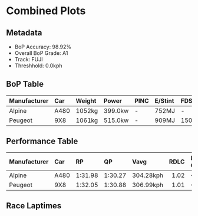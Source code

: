 # Combined Plots

## Metadata

- BoP Accuracy: 98.92%
- Overall BoP Grade: A1
- Track: FUJI
- Threshhold: 0.0kph

## BoP Table
| Manufacturer   | Car   | Weight   | Power   | PINC   | E/Stint   | FDS    |
|:---------------|:------|:---------|:--------|:-------|:----------|:-------|
| Alpine         | A480  | 1052kg   | 399.0kw | -      | 752MJ     | -      |
| Peugeot        | 9X8   | 1061kg   | 515.0kw | -      | 909MJ     | 150kph |

## Performance Table
| Manufacturer   | Car   | RP      | QP      | Vavg      |   RDLC | BOP-Grade   | Match   |
|:---------------|:------|:--------|:--------|:----------|-------:|:------------|:--------|
| Alpine         | A480  | 1:31.98 | 1:30.27 | 304.28kph |   1.02 | ~A1         | 97.84%  |
| Peugeot        | 9X8   | 1:32.05 | 1:30.88 | 306.99kph |   1.01 | ~A1         | 100.00% |

## Race Laptimes
<div>                        <script type="text/javascript">window.PlotlyConfig = {MathJaxConfig: 'local'};</script>
        <script charset="utf-8" src="https://cdn.plot.ly/plotly-3.0.1.min.js"></script>                <div id="950967f3-d2c2-496c-b92d-ffedb09c2904" class="plotly-graph-div" style="height:100%; width:100%;"></div>            <script type="text/javascript">                window.PLOTLYENV=window.PLOTLYENV || {};                                if (document.getElementById("950967f3-d2c2-496c-b92d-ffedb09c2904")) {                    Plotly.newPlot(                        "950967f3-d2c2-496c-b92d-ffedb09c2904",                        [{"box":{"visible":true},"line":{"color":"rgb(128,181,255)"},"name":"A480","points":false,"y":[91.19634596750733,91.07728937946159,91.03526940721017,91.76061416631235,91.48548339561843,91.71859419406091,91.91468739790095,91.47047626267147,92.40892230962027,92.56999886991744,91.89567836283484,91.79563080985521,92.06776015395977,92.20582577707164,92.66004166759909,92.48996082753374,92.26485383332961,92.18381531541613,91.78762700561686,91.98872258710587,92.65303833889052,92.11378202833039,91.57252476671067,91.83464935551727,91.74660750889521,91.60053808154497,91.89667883836464,92.35489663101127,92.02874160829772,92.36690233736883,92.13979439210509,92.37890804372637,92.55699268803009,92.36290043524963,92.68105165372481,92.57400077203661,92.30687380558105,91.63055234743887,91.89367741177523,92.55799316355989,92.45894608611005,91.62855139637928,92.24784574932308,92.56399601673867,91.75661226419317,91.4894852977376,92.29686905028308,91.50349195515476,91.34341587038736,91.25637449929509,91.53050479445923,91.74360608230582,92.10577822409202,91.95970879674178,91.56452096247232,91.29139114283797,91.78762700561686,92.37590661713698,92.67604927607583,91.44046199677759,92.00473019558261,91.84065220869604,91.65256280909438,91.85766029270258,91.91868930002015,91.51649813704209,92.53298127531498,91.76261511737194,92.40692135856067,91.52450194128046,91.89167646071564,92.3679028128986,92.12678821021774,92.6590411920693,92.64703548571174,91.85665981717278,92.50096605836148,92.13379153892632,92.14579724528387,92.03774588806588,92.14579724528387,91.92369167766913,92.33888902253453,91.67957564839887,92.18281483988633,91.88567360753687,91.99672639134424,91.78562605455727,92.24384384720389,92.4999655828317,91.65656471121356,91.62554996978987,92.35889853313044,91.93769833508628,91.66456851545192,92.25084717591245,91.78662653008705,91.55751763376374,92.05775539866181,92.3679028128986,91.63155282296864,91.6465599559156,91.87867027882831,92.05775539866181,91.16933312820284,91.29639352048694,91.24536926846734,92.36490138630921,91.5695233401213,91.75361083760379,92.03174303488711,91.95570689462261,92.04875111889363,92.33888902253453,91.85766029270258,92.43993705104393,91.65056185803478,91.96271022333117,92.09877489538346,92.56599696779824,91.56151953588292,91.4624724584331,91.86866552353034,91.71759371853113,91.49448767538658,92.28286239286594,92.10377727303243,92.11878440597937,92.23383909190592,92.19582102177368,91.84665506187483,91.96271022333117,92.25084717591245,92.51797414236802,91.76061416631235,92.10077584644304,92.06075682525119,92.44393895316313,92.26985621097859],"type":"violin"},{"box":{"visible":true},"line":{"color":"rgb(171,214,0)"},"name":"9X8","points":false,"y":[92.02473970617854,92.24884622485287,91.74160513124623,92.07976586031732,91.89167646071564,91.83965173316624,92.0067311466422,92.12178583256876,92.0847682379663,92.24784574932308,92.43693562445455,92.45194275740148,92.37490614160718,92.61001789110928,92.41992754044801,91.93869881061606,92.58500600286438,92.43993705104393,92.67604927607583,92.35289567995167,91.84865601293443,91.58252952200864,91.15832789737507,91.50649338174414,91.79362985879563,92.16880818246918,91.7205951451205,92.55899363908968,91.94670261485443,91.92869405531812,92.40692135856067,91.89267693624545,91.95170499250342,91.35342062568533,91.31740350661266,91.45146722760535,91.48248196902902,91.99572591581445,92.12778868574755,91.24136736634817,91.56252001141273,92.31387713428963,91.5655214380021,91.4394615212478,91.31740350661266,91.4084467798241,91.79062843220623,91.65956613780294,91.22235833128204,91.81363936939155,91.5144971859825,92.48295749882516,91.44846580101596,92.59501075816233,92.1097801262112,91.96571164992056,91.71759371853113,91.93669785955647,92.3458923512431,91.81864174704053,91.4894852977376,92.0597563497214,91.79563080985521,92.25184765144226,92.08877014008549,92.51597319130845,91.88267218094748,92.27185716203819,92.19081864412469,92.43193324680557,92.54098507955334,91.83965173316624,92.07276253160875,92.0067311466422,92.14479676975407,92.17881293776713,92.5800036252154,92.39791707879249,91.8276460268087,92.26885573544878,91.73460180253765,92.10077584644304,91.95070451697362,91.52450194128046,91.62554996978987,92.35389615548146,92.22983718978675,91.70958991429275,91.7235965717099,92.53398175084477,92.05575444760221,91.71959466959072,91.40244392664535,91.71459229194173,91.54151002528701,91.39744154899635,91.68757945263724,92.06976110501937,91.45146722760535,91.65756518674335,91.88367265647729,92.24984670038268,92.03774588806588,91.87867027882831,91.17333503032202,91.24436879293754,91.28138638754001,91.92769357978831,91.57852761988946,91.71659324300133,92.04374874124466,92.50096605836148,92.39891755432228,92.22483481213776,91.65856566227315,92.12678821021774,92.51897461789783,92.01473495088058,91.85966124376218,92.51897461789783,92.33188569382595,92.38891279902433,92.4489413308121,92.46694989034843,92.18081388882673,91.79362985879563,92.5760017230962,91.96271022333117,91.83965173316624,91.92269120213933,92.5249774710766,91.99672639134424,92.09877489538346,91.90568311813279,91.77962320137848,92.48896035200394,92.39691660326271,91.94270071273526,92.38290994584555,92.61401979322845,92.09977537091325,91.98772211157608,91.78162415243807,91.88767455859646,91.77962320137848,92.09377251773446,92.11678345491978,92.10277679750263,91.6685704175711,91.97871783180791,91.68557850157764,92.65603976547989,91.97071402756954,92.18281483988633,92.39791707879249,91.91268644684136,91.98572116051649,91.96671212545036,91.88567360753687,92.63803120594356,91.91468739790095,92.12678821021774,92.18881769306512,92.44694037975249,92.11478250386018,92.00272924452302,92.61702121981786,92.60801694004968,92.67404832501623,92.3939151766733,92.51697366683824,92.45094228187169,92.64703548571174,92.32588284064717,92.12678821021774,92.13779344104549,92.10177632197284,92.61301931769867,92.56799791885784,92.6040150379305,92.48495844988476,92.04174779018507,92.19081864412469,92.35489663101127,92.3729051905476,92.54398650614273,92.36390091077942,92.29987047687247,91.76661701949114,92.10477774856223,92.6280264506456,92.65804071653949,92.54198555508313,92.37790756819658,92.3188795119386,91.97471592968873,92.33788854700472,92.19682149730346,92.18281483988633,92.14279581869447,91.73360132700786,92.09377251773446,91.67757469733928,91.80663604068299,92.27986096627654,91.79963271197441,91.94570213932464,91.73360132700786,91.55051430505517,92.34989425336228,92.45794561058027,92.37990851925616,91.77662177478909,92.25284812697205,91.80963746727235,91.63655520061764,91.66456851545192,91.99372496475486,91.3314101640298,91.93769833508628,91.78862748114665,91.7756212992593,91.86866552353034,91.71959466959072,92.45194275740148,92.17581151117776,92.61902217087744,92.36189995971984,92.09777441985365,91.47247721373107,92.0087320977018,91.95370594356301,92.02674065723814,91.93769833508628,92.15280057399245,92.39191422561372,91.96771260098016,91.54551192740618,91.72959942488868,92.01773637746997,92.55599221250029,91.91968977554994,92.061757300781,92.48495844988476,92.04875111889363,92.59300980710275,91.34941872356615,91.54751287846578,91.22535975787143,91.85565934164299,92.40391993197127,91.83665030657687,91.67657422180947,91.74060465571644,91.52950431892945,91.91068549578178,92.01373447535077,91.72659799829928,92.40391993197127,92.42392944256719,92.67304784948642,92.21483005683979,91.99872734240384,92.58300505180478,92.55399126144069,92.18381531541613,92.42693086915659,91.78562605455727,92.64403405912233,92.46895084140802,92.16080437823081,91.6995851589948,92.25184765144226,91.71059038982256,92.29486809922349,92.01373447535077,92.22683576319734],"type":"violin"}],                        {"template":{"data":{"histogram2dcontour":[{"type":"histogram2dcontour","colorbar":{"outlinewidth":0,"ticks":""},"colorscale":[[0.0,"#0d0887"],[0.1111111111111111,"#46039f"],[0.2222222222222222,"#7201a8"],[0.3333333333333333,"#9c179e"],[0.4444444444444444,"#bd3786"],[0.5555555555555556,"#d8576b"],[0.6666666666666666,"#ed7953"],[0.7777777777777778,"#fb9f3a"],[0.8888888888888888,"#fdca26"],[1.0,"#f0f921"]]}],"choropleth":[{"type":"choropleth","colorbar":{"outlinewidth":0,"ticks":""}}],"histogram2d":[{"type":"histogram2d","colorbar":{"outlinewidth":0,"ticks":""},"colorscale":[[0.0,"#0d0887"],[0.1111111111111111,"#46039f"],[0.2222222222222222,"#7201a8"],[0.3333333333333333,"#9c179e"],[0.4444444444444444,"#bd3786"],[0.5555555555555556,"#d8576b"],[0.6666666666666666,"#ed7953"],[0.7777777777777778,"#fb9f3a"],[0.8888888888888888,"#fdca26"],[1.0,"#f0f921"]]}],"heatmap":[{"type":"heatmap","colorbar":{"outlinewidth":0,"ticks":""},"colorscale":[[0.0,"#0d0887"],[0.1111111111111111,"#46039f"],[0.2222222222222222,"#7201a8"],[0.3333333333333333,"#9c179e"],[0.4444444444444444,"#bd3786"],[0.5555555555555556,"#d8576b"],[0.6666666666666666,"#ed7953"],[0.7777777777777778,"#fb9f3a"],[0.8888888888888888,"#fdca26"],[1.0,"#f0f921"]]}],"contourcarpet":[{"type":"contourcarpet","colorbar":{"outlinewidth":0,"ticks":""}}],"contour":[{"type":"contour","colorbar":{"outlinewidth":0,"ticks":""},"colorscale":[[0.0,"#0d0887"],[0.1111111111111111,"#46039f"],[0.2222222222222222,"#7201a8"],[0.3333333333333333,"#9c179e"],[0.4444444444444444,"#bd3786"],[0.5555555555555556,"#d8576b"],[0.6666666666666666,"#ed7953"],[0.7777777777777778,"#fb9f3a"],[0.8888888888888888,"#fdca26"],[1.0,"#f0f921"]]}],"surface":[{"type":"surface","colorbar":{"outlinewidth":0,"ticks":""},"colorscale":[[0.0,"#0d0887"],[0.1111111111111111,"#46039f"],[0.2222222222222222,"#7201a8"],[0.3333333333333333,"#9c179e"],[0.4444444444444444,"#bd3786"],[0.5555555555555556,"#d8576b"],[0.6666666666666666,"#ed7953"],[0.7777777777777778,"#fb9f3a"],[0.8888888888888888,"#fdca26"],[1.0,"#f0f921"]]}],"mesh3d":[{"type":"mesh3d","colorbar":{"outlinewidth":0,"ticks":""}}],"scatter":[{"fillpattern":{"fillmode":"overlay","size":10,"solidity":0.2},"type":"scatter"}],"parcoords":[{"type":"parcoords","line":{"colorbar":{"outlinewidth":0,"ticks":""}}}],"scatterpolargl":[{"type":"scatterpolargl","marker":{"colorbar":{"outlinewidth":0,"ticks":""}}}],"bar":[{"error_x":{"color":"#2a3f5f"},"error_y":{"color":"#2a3f5f"},"marker":{"line":{"color":"#E5ECF6","width":0.5},"pattern":{"fillmode":"overlay","size":10,"solidity":0.2}},"type":"bar"}],"scattergeo":[{"type":"scattergeo","marker":{"colorbar":{"outlinewidth":0,"ticks":""}}}],"scatterpolar":[{"type":"scatterpolar","marker":{"colorbar":{"outlinewidth":0,"ticks":""}}}],"histogram":[{"marker":{"pattern":{"fillmode":"overlay","size":10,"solidity":0.2}},"type":"histogram"}],"scattergl":[{"type":"scattergl","marker":{"colorbar":{"outlinewidth":0,"ticks":""}}}],"scatter3d":[{"type":"scatter3d","line":{"colorbar":{"outlinewidth":0,"ticks":""}},"marker":{"colorbar":{"outlinewidth":0,"ticks":""}}}],"scattermap":[{"type":"scattermap","marker":{"colorbar":{"outlinewidth":0,"ticks":""}}}],"scattermapbox":[{"type":"scattermapbox","marker":{"colorbar":{"outlinewidth":0,"ticks":""}}}],"scatterternary":[{"type":"scatterternary","marker":{"colorbar":{"outlinewidth":0,"ticks":""}}}],"scattercarpet":[{"type":"scattercarpet","marker":{"colorbar":{"outlinewidth":0,"ticks":""}}}],"carpet":[{"aaxis":{"endlinecolor":"#2a3f5f","gridcolor":"white","linecolor":"white","minorgridcolor":"white","startlinecolor":"#2a3f5f"},"baxis":{"endlinecolor":"#2a3f5f","gridcolor":"white","linecolor":"white","minorgridcolor":"white","startlinecolor":"#2a3f5f"},"type":"carpet"}],"table":[{"cells":{"fill":{"color":"#EBF0F8"},"line":{"color":"white"}},"header":{"fill":{"color":"#C8D4E3"},"line":{"color":"white"}},"type":"table"}],"barpolar":[{"marker":{"line":{"color":"#E5ECF6","width":0.5},"pattern":{"fillmode":"overlay","size":10,"solidity":0.2}},"type":"barpolar"}],"pie":[{"automargin":true,"type":"pie"}]},"layout":{"autotypenumbers":"strict","colorway":["#636efa","#EF553B","#00cc96","#ab63fa","#FFA15A","#19d3f3","#FF6692","#B6E880","#FF97FF","#FECB52"],"font":{"color":"#2a3f5f"},"hovermode":"closest","hoverlabel":{"align":"left"},"paper_bgcolor":"white","plot_bgcolor":"#E5ECF6","polar":{"bgcolor":"#E5ECF6","angularaxis":{"gridcolor":"white","linecolor":"white","ticks":""},"radialaxis":{"gridcolor":"white","linecolor":"white","ticks":""}},"ternary":{"bgcolor":"#E5ECF6","aaxis":{"gridcolor":"white","linecolor":"white","ticks":""},"baxis":{"gridcolor":"white","linecolor":"white","ticks":""},"caxis":{"gridcolor":"white","linecolor":"white","ticks":""}},"coloraxis":{"colorbar":{"outlinewidth":0,"ticks":""}},"colorscale":{"sequential":[[0.0,"#0d0887"],[0.1111111111111111,"#46039f"],[0.2222222222222222,"#7201a8"],[0.3333333333333333,"#9c179e"],[0.4444444444444444,"#bd3786"],[0.5555555555555556,"#d8576b"],[0.6666666666666666,"#ed7953"],[0.7777777777777778,"#fb9f3a"],[0.8888888888888888,"#fdca26"],[1.0,"#f0f921"]],"sequentialminus":[[0.0,"#0d0887"],[0.1111111111111111,"#46039f"],[0.2222222222222222,"#7201a8"],[0.3333333333333333,"#9c179e"],[0.4444444444444444,"#bd3786"],[0.5555555555555556,"#d8576b"],[0.6666666666666666,"#ed7953"],[0.7777777777777778,"#fb9f3a"],[0.8888888888888888,"#fdca26"],[1.0,"#f0f921"]],"diverging":[[0,"#8e0152"],[0.1,"#c51b7d"],[0.2,"#de77ae"],[0.3,"#f1b6da"],[0.4,"#fde0ef"],[0.5,"#f7f7f7"],[0.6,"#e6f5d0"],[0.7,"#b8e186"],[0.8,"#7fbc41"],[0.9,"#4d9221"],[1,"#276419"]]},"xaxis":{"gridcolor":"white","linecolor":"white","ticks":"","title":{"standoff":15},"zerolinecolor":"white","automargin":true,"zerolinewidth":2},"yaxis":{"gridcolor":"white","linecolor":"white","ticks":"","title":{"standoff":15},"zerolinecolor":"white","automargin":true,"zerolinewidth":2},"scene":{"xaxis":{"backgroundcolor":"#E5ECF6","gridcolor":"white","linecolor":"white","showbackground":true,"ticks":"","zerolinecolor":"white","gridwidth":2},"yaxis":{"backgroundcolor":"#E5ECF6","gridcolor":"white","linecolor":"white","showbackground":true,"ticks":"","zerolinecolor":"white","gridwidth":2},"zaxis":{"backgroundcolor":"#E5ECF6","gridcolor":"white","linecolor":"white","showbackground":true,"ticks":"","zerolinecolor":"white","gridwidth":2}},"shapedefaults":{"line":{"color":"#2a3f5f"}},"annotationdefaults":{"arrowcolor":"#2a3f5f","arrowhead":0,"arrowwidth":1},"geo":{"bgcolor":"white","landcolor":"#E5ECF6","subunitcolor":"white","showland":true,"showlakes":true,"lakecolor":"white"},"title":{"x":0.05},"mapbox":{"style":"light"}}}},                        {"responsive": true}                    )                };            </script>        </div>

## Quali Laptimes
<div>                        <script type="text/javascript">window.PlotlyConfig = {MathJaxConfig: 'local'};</script>
        <script charset="utf-8" src="https://cdn.plot.ly/plotly-3.0.1.min.js"></script>                <div id="2cbf9455-b538-41a0-b35f-b4cc523506cd" class="plotly-graph-div" style="height:100%; width:100%;"></div>            <script type="text/javascript">                window.PLOTLYENV=window.PLOTLYENV || {};                                if (document.getElementById("2cbf9455-b538-41a0-b35f-b4cc523506cd")) {                    Plotly.newPlot(                        "2cbf9455-b538-41a0-b35f-b4cc523506cd",                        [{"box":{"visible":true},"line":{"color":"rgb(128,181,255)"},"name":"A480","points":false,"y":[89.446],"type":"violin"},{"box":{"visible":true},"line":{"color":"rgb(171,214,0)"},"name":"9X8","points":false,"y":[90.0,90.106,90.12200000000001,90.043],"type":"violin"}],                        {"template":{"data":{"histogram2dcontour":[{"type":"histogram2dcontour","colorbar":{"outlinewidth":0,"ticks":""},"colorscale":[[0.0,"#0d0887"],[0.1111111111111111,"#46039f"],[0.2222222222222222,"#7201a8"],[0.3333333333333333,"#9c179e"],[0.4444444444444444,"#bd3786"],[0.5555555555555556,"#d8576b"],[0.6666666666666666,"#ed7953"],[0.7777777777777778,"#fb9f3a"],[0.8888888888888888,"#fdca26"],[1.0,"#f0f921"]]}],"choropleth":[{"type":"choropleth","colorbar":{"outlinewidth":0,"ticks":""}}],"histogram2d":[{"type":"histogram2d","colorbar":{"outlinewidth":0,"ticks":""},"colorscale":[[0.0,"#0d0887"],[0.1111111111111111,"#46039f"],[0.2222222222222222,"#7201a8"],[0.3333333333333333,"#9c179e"],[0.4444444444444444,"#bd3786"],[0.5555555555555556,"#d8576b"],[0.6666666666666666,"#ed7953"],[0.7777777777777778,"#fb9f3a"],[0.8888888888888888,"#fdca26"],[1.0,"#f0f921"]]}],"heatmap":[{"type":"heatmap","colorbar":{"outlinewidth":0,"ticks":""},"colorscale":[[0.0,"#0d0887"],[0.1111111111111111,"#46039f"],[0.2222222222222222,"#7201a8"],[0.3333333333333333,"#9c179e"],[0.4444444444444444,"#bd3786"],[0.5555555555555556,"#d8576b"],[0.6666666666666666,"#ed7953"],[0.7777777777777778,"#fb9f3a"],[0.8888888888888888,"#fdca26"],[1.0,"#f0f921"]]}],"contourcarpet":[{"type":"contourcarpet","colorbar":{"outlinewidth":0,"ticks":""}}],"contour":[{"type":"contour","colorbar":{"outlinewidth":0,"ticks":""},"colorscale":[[0.0,"#0d0887"],[0.1111111111111111,"#46039f"],[0.2222222222222222,"#7201a8"],[0.3333333333333333,"#9c179e"],[0.4444444444444444,"#bd3786"],[0.5555555555555556,"#d8576b"],[0.6666666666666666,"#ed7953"],[0.7777777777777778,"#fb9f3a"],[0.8888888888888888,"#fdca26"],[1.0,"#f0f921"]]}],"surface":[{"type":"surface","colorbar":{"outlinewidth":0,"ticks":""},"colorscale":[[0.0,"#0d0887"],[0.1111111111111111,"#46039f"],[0.2222222222222222,"#7201a8"],[0.3333333333333333,"#9c179e"],[0.4444444444444444,"#bd3786"],[0.5555555555555556,"#d8576b"],[0.6666666666666666,"#ed7953"],[0.7777777777777778,"#fb9f3a"],[0.8888888888888888,"#fdca26"],[1.0,"#f0f921"]]}],"mesh3d":[{"type":"mesh3d","colorbar":{"outlinewidth":0,"ticks":""}}],"scatter":[{"fillpattern":{"fillmode":"overlay","size":10,"solidity":0.2},"type":"scatter"}],"parcoords":[{"type":"parcoords","line":{"colorbar":{"outlinewidth":0,"ticks":""}}}],"scatterpolargl":[{"type":"scatterpolargl","marker":{"colorbar":{"outlinewidth":0,"ticks":""}}}],"bar":[{"error_x":{"color":"#2a3f5f"},"error_y":{"color":"#2a3f5f"},"marker":{"line":{"color":"#E5ECF6","width":0.5},"pattern":{"fillmode":"overlay","size":10,"solidity":0.2}},"type":"bar"}],"scattergeo":[{"type":"scattergeo","marker":{"colorbar":{"outlinewidth":0,"ticks":""}}}],"scatterpolar":[{"type":"scatterpolar","marker":{"colorbar":{"outlinewidth":0,"ticks":""}}}],"histogram":[{"marker":{"pattern":{"fillmode":"overlay","size":10,"solidity":0.2}},"type":"histogram"}],"scattergl":[{"type":"scattergl","marker":{"colorbar":{"outlinewidth":0,"ticks":""}}}],"scatter3d":[{"type":"scatter3d","line":{"colorbar":{"outlinewidth":0,"ticks":""}},"marker":{"colorbar":{"outlinewidth":0,"ticks":""}}}],"scattermap":[{"type":"scattermap","marker":{"colorbar":{"outlinewidth":0,"ticks":""}}}],"scattermapbox":[{"type":"scattermapbox","marker":{"colorbar":{"outlinewidth":0,"ticks":""}}}],"scatterternary":[{"type":"scatterternary","marker":{"colorbar":{"outlinewidth":0,"ticks":""}}}],"scattercarpet":[{"type":"scattercarpet","marker":{"colorbar":{"outlinewidth":0,"ticks":""}}}],"carpet":[{"aaxis":{"endlinecolor":"#2a3f5f","gridcolor":"white","linecolor":"white","minorgridcolor":"white","startlinecolor":"#2a3f5f"},"baxis":{"endlinecolor":"#2a3f5f","gridcolor":"white","linecolor":"white","minorgridcolor":"white","startlinecolor":"#2a3f5f"},"type":"carpet"}],"table":[{"cells":{"fill":{"color":"#EBF0F8"},"line":{"color":"white"}},"header":{"fill":{"color":"#C8D4E3"},"line":{"color":"white"}},"type":"table"}],"barpolar":[{"marker":{"line":{"color":"#E5ECF6","width":0.5},"pattern":{"fillmode":"overlay","size":10,"solidity":0.2}},"type":"barpolar"}],"pie":[{"automargin":true,"type":"pie"}]},"layout":{"autotypenumbers":"strict","colorway":["#636efa","#EF553B","#00cc96","#ab63fa","#FFA15A","#19d3f3","#FF6692","#B6E880","#FF97FF","#FECB52"],"font":{"color":"#2a3f5f"},"hovermode":"closest","hoverlabel":{"align":"left"},"paper_bgcolor":"white","plot_bgcolor":"#E5ECF6","polar":{"bgcolor":"#E5ECF6","angularaxis":{"gridcolor":"white","linecolor":"white","ticks":""},"radialaxis":{"gridcolor":"white","linecolor":"white","ticks":""}},"ternary":{"bgcolor":"#E5ECF6","aaxis":{"gridcolor":"white","linecolor":"white","ticks":""},"baxis":{"gridcolor":"white","linecolor":"white","ticks":""},"caxis":{"gridcolor":"white","linecolor":"white","ticks":""}},"coloraxis":{"colorbar":{"outlinewidth":0,"ticks":""}},"colorscale":{"sequential":[[0.0,"#0d0887"],[0.1111111111111111,"#46039f"],[0.2222222222222222,"#7201a8"],[0.3333333333333333,"#9c179e"],[0.4444444444444444,"#bd3786"],[0.5555555555555556,"#d8576b"],[0.6666666666666666,"#ed7953"],[0.7777777777777778,"#fb9f3a"],[0.8888888888888888,"#fdca26"],[1.0,"#f0f921"]],"sequentialminus":[[0.0,"#0d0887"],[0.1111111111111111,"#46039f"],[0.2222222222222222,"#7201a8"],[0.3333333333333333,"#9c179e"],[0.4444444444444444,"#bd3786"],[0.5555555555555556,"#d8576b"],[0.6666666666666666,"#ed7953"],[0.7777777777777778,"#fb9f3a"],[0.8888888888888888,"#fdca26"],[1.0,"#f0f921"]],"diverging":[[0,"#8e0152"],[0.1,"#c51b7d"],[0.2,"#de77ae"],[0.3,"#f1b6da"],[0.4,"#fde0ef"],[0.5,"#f7f7f7"],[0.6,"#e6f5d0"],[0.7,"#b8e186"],[0.8,"#7fbc41"],[0.9,"#4d9221"],[1,"#276419"]]},"xaxis":{"gridcolor":"white","linecolor":"white","ticks":"","title":{"standoff":15},"zerolinecolor":"white","automargin":true,"zerolinewidth":2},"yaxis":{"gridcolor":"white","linecolor":"white","ticks":"","title":{"standoff":15},"zerolinecolor":"white","automargin":true,"zerolinewidth":2},"scene":{"xaxis":{"backgroundcolor":"#E5ECF6","gridcolor":"white","linecolor":"white","showbackground":true,"ticks":"","zerolinecolor":"white","gridwidth":2},"yaxis":{"backgroundcolor":"#E5ECF6","gridcolor":"white","linecolor":"white","showbackground":true,"ticks":"","zerolinecolor":"white","gridwidth":2},"zaxis":{"backgroundcolor":"#E5ECF6","gridcolor":"white","linecolor":"white","showbackground":true,"ticks":"","zerolinecolor":"white","gridwidth":2}},"shapedefaults":{"line":{"color":"#2a3f5f"}},"annotationdefaults":{"arrowcolor":"#2a3f5f","arrowhead":0,"arrowwidth":1},"geo":{"bgcolor":"white","landcolor":"#E5ECF6","subunitcolor":"white","showland":true,"showlakes":true,"lakecolor":"white"},"title":{"x":0.05},"mapbox":{"style":"light"}}}},                        {"responsive": true}                    )                };            </script>        </div>

## Topspeeds
<div>                        <script type="text/javascript">window.PlotlyConfig = {MathJaxConfig: 'local'};</script>
        <script charset="utf-8" src="https://cdn.plot.ly/plotly-3.0.1.min.js"></script>                <div id="1448f698-60a8-40d7-87c3-f2c08ba17580" class="plotly-graph-div" style="height:100%; width:100%;"></div>            <script type="text/javascript">                window.PLOTLYENV=window.PLOTLYENV || {};                                if (document.getElementById("1448f698-60a8-40d7-87c3-f2c08ba17580")) {                    Plotly.newPlot(                        "1448f698-60a8-40d7-87c3-f2c08ba17580",                        [{"box":{"visible":true},"line":{"color":"rgb(128,181,255)"},"name":"A480","points":false,"y":[306.60136358284535,301.4896703684861,305.79952935314196,304.8974658447256,304.09563161502217,304.8974658447256,304.09563161502217,304.8974658447256,301.4896703684861,304.8974658447256,303.1935681066058,305.79952935314196,302.3917338769024,306.60136358284535,304.8974658447256,304.8974658447256,302.3917338769024,302.3917338769024,307.50342709126176,304.8974658447256,304.09563161502217,303.1935681066058,306.60136358284535,303.1935681066058,302.3917338769024,306.60136358284535,303.1935681066058,302.3917338769024],"type":"violin"},{"box":{"visible":true},"line":{"color":"rgb(171,214,0)"},"name":"9X8","points":false,"y":[305.79952935314196,307.50342709126176,304.09563161502217,310.20961761651074,304.09563161502217,310.20961761651074],"type":"violin"}],                        {"template":{"data":{"histogram2dcontour":[{"type":"histogram2dcontour","colorbar":{"outlinewidth":0,"ticks":""},"colorscale":[[0.0,"#0d0887"],[0.1111111111111111,"#46039f"],[0.2222222222222222,"#7201a8"],[0.3333333333333333,"#9c179e"],[0.4444444444444444,"#bd3786"],[0.5555555555555556,"#d8576b"],[0.6666666666666666,"#ed7953"],[0.7777777777777778,"#fb9f3a"],[0.8888888888888888,"#fdca26"],[1.0,"#f0f921"]]}],"choropleth":[{"type":"choropleth","colorbar":{"outlinewidth":0,"ticks":""}}],"histogram2d":[{"type":"histogram2d","colorbar":{"outlinewidth":0,"ticks":""},"colorscale":[[0.0,"#0d0887"],[0.1111111111111111,"#46039f"],[0.2222222222222222,"#7201a8"],[0.3333333333333333,"#9c179e"],[0.4444444444444444,"#bd3786"],[0.5555555555555556,"#d8576b"],[0.6666666666666666,"#ed7953"],[0.7777777777777778,"#fb9f3a"],[0.8888888888888888,"#fdca26"],[1.0,"#f0f921"]]}],"heatmap":[{"type":"heatmap","colorbar":{"outlinewidth":0,"ticks":""},"colorscale":[[0.0,"#0d0887"],[0.1111111111111111,"#46039f"],[0.2222222222222222,"#7201a8"],[0.3333333333333333,"#9c179e"],[0.4444444444444444,"#bd3786"],[0.5555555555555556,"#d8576b"],[0.6666666666666666,"#ed7953"],[0.7777777777777778,"#fb9f3a"],[0.8888888888888888,"#fdca26"],[1.0,"#f0f921"]]}],"contourcarpet":[{"type":"contourcarpet","colorbar":{"outlinewidth":0,"ticks":""}}],"contour":[{"type":"contour","colorbar":{"outlinewidth":0,"ticks":""},"colorscale":[[0.0,"#0d0887"],[0.1111111111111111,"#46039f"],[0.2222222222222222,"#7201a8"],[0.3333333333333333,"#9c179e"],[0.4444444444444444,"#bd3786"],[0.5555555555555556,"#d8576b"],[0.6666666666666666,"#ed7953"],[0.7777777777777778,"#fb9f3a"],[0.8888888888888888,"#fdca26"],[1.0,"#f0f921"]]}],"surface":[{"type":"surface","colorbar":{"outlinewidth":0,"ticks":""},"colorscale":[[0.0,"#0d0887"],[0.1111111111111111,"#46039f"],[0.2222222222222222,"#7201a8"],[0.3333333333333333,"#9c179e"],[0.4444444444444444,"#bd3786"],[0.5555555555555556,"#d8576b"],[0.6666666666666666,"#ed7953"],[0.7777777777777778,"#fb9f3a"],[0.8888888888888888,"#fdca26"],[1.0,"#f0f921"]]}],"mesh3d":[{"type":"mesh3d","colorbar":{"outlinewidth":0,"ticks":""}}],"scatter":[{"fillpattern":{"fillmode":"overlay","size":10,"solidity":0.2},"type":"scatter"}],"parcoords":[{"type":"parcoords","line":{"colorbar":{"outlinewidth":0,"ticks":""}}}],"scatterpolargl":[{"type":"scatterpolargl","marker":{"colorbar":{"outlinewidth":0,"ticks":""}}}],"bar":[{"error_x":{"color":"#2a3f5f"},"error_y":{"color":"#2a3f5f"},"marker":{"line":{"color":"#E5ECF6","width":0.5},"pattern":{"fillmode":"overlay","size":10,"solidity":0.2}},"type":"bar"}],"scattergeo":[{"type":"scattergeo","marker":{"colorbar":{"outlinewidth":0,"ticks":""}}}],"scatterpolar":[{"type":"scatterpolar","marker":{"colorbar":{"outlinewidth":0,"ticks":""}}}],"histogram":[{"marker":{"pattern":{"fillmode":"overlay","size":10,"solidity":0.2}},"type":"histogram"}],"scattergl":[{"type":"scattergl","marker":{"colorbar":{"outlinewidth":0,"ticks":""}}}],"scatter3d":[{"type":"scatter3d","line":{"colorbar":{"outlinewidth":0,"ticks":""}},"marker":{"colorbar":{"outlinewidth":0,"ticks":""}}}],"scattermap":[{"type":"scattermap","marker":{"colorbar":{"outlinewidth":0,"ticks":""}}}],"scattermapbox":[{"type":"scattermapbox","marker":{"colorbar":{"outlinewidth":0,"ticks":""}}}],"scatterternary":[{"type":"scatterternary","marker":{"colorbar":{"outlinewidth":0,"ticks":""}}}],"scattercarpet":[{"type":"scattercarpet","marker":{"colorbar":{"outlinewidth":0,"ticks":""}}}],"carpet":[{"aaxis":{"endlinecolor":"#2a3f5f","gridcolor":"white","linecolor":"white","minorgridcolor":"white","startlinecolor":"#2a3f5f"},"baxis":{"endlinecolor":"#2a3f5f","gridcolor":"white","linecolor":"white","minorgridcolor":"white","startlinecolor":"#2a3f5f"},"type":"carpet"}],"table":[{"cells":{"fill":{"color":"#EBF0F8"},"line":{"color":"white"}},"header":{"fill":{"color":"#C8D4E3"},"line":{"color":"white"}},"type":"table"}],"barpolar":[{"marker":{"line":{"color":"#E5ECF6","width":0.5},"pattern":{"fillmode":"overlay","size":10,"solidity":0.2}},"type":"barpolar"}],"pie":[{"automargin":true,"type":"pie"}]},"layout":{"autotypenumbers":"strict","colorway":["#636efa","#EF553B","#00cc96","#ab63fa","#FFA15A","#19d3f3","#FF6692","#B6E880","#FF97FF","#FECB52"],"font":{"color":"#2a3f5f"},"hovermode":"closest","hoverlabel":{"align":"left"},"paper_bgcolor":"white","plot_bgcolor":"#E5ECF6","polar":{"bgcolor":"#E5ECF6","angularaxis":{"gridcolor":"white","linecolor":"white","ticks":""},"radialaxis":{"gridcolor":"white","linecolor":"white","ticks":""}},"ternary":{"bgcolor":"#E5ECF6","aaxis":{"gridcolor":"white","linecolor":"white","ticks":""},"baxis":{"gridcolor":"white","linecolor":"white","ticks":""},"caxis":{"gridcolor":"white","linecolor":"white","ticks":""}},"coloraxis":{"colorbar":{"outlinewidth":0,"ticks":""}},"colorscale":{"sequential":[[0.0,"#0d0887"],[0.1111111111111111,"#46039f"],[0.2222222222222222,"#7201a8"],[0.3333333333333333,"#9c179e"],[0.4444444444444444,"#bd3786"],[0.5555555555555556,"#d8576b"],[0.6666666666666666,"#ed7953"],[0.7777777777777778,"#fb9f3a"],[0.8888888888888888,"#fdca26"],[1.0,"#f0f921"]],"sequentialminus":[[0.0,"#0d0887"],[0.1111111111111111,"#46039f"],[0.2222222222222222,"#7201a8"],[0.3333333333333333,"#9c179e"],[0.4444444444444444,"#bd3786"],[0.5555555555555556,"#d8576b"],[0.6666666666666666,"#ed7953"],[0.7777777777777778,"#fb9f3a"],[0.8888888888888888,"#fdca26"],[1.0,"#f0f921"]],"diverging":[[0,"#8e0152"],[0.1,"#c51b7d"],[0.2,"#de77ae"],[0.3,"#f1b6da"],[0.4,"#fde0ef"],[0.5,"#f7f7f7"],[0.6,"#e6f5d0"],[0.7,"#b8e186"],[0.8,"#7fbc41"],[0.9,"#4d9221"],[1,"#276419"]]},"xaxis":{"gridcolor":"white","linecolor":"white","ticks":"","title":{"standoff":15},"zerolinecolor":"white","automargin":true,"zerolinewidth":2},"yaxis":{"gridcolor":"white","linecolor":"white","ticks":"","title":{"standoff":15},"zerolinecolor":"white","automargin":true,"zerolinewidth":2},"scene":{"xaxis":{"backgroundcolor":"#E5ECF6","gridcolor":"white","linecolor":"white","showbackground":true,"ticks":"","zerolinecolor":"white","gridwidth":2},"yaxis":{"backgroundcolor":"#E5ECF6","gridcolor":"white","linecolor":"white","showbackground":true,"ticks":"","zerolinecolor":"white","gridwidth":2},"zaxis":{"backgroundcolor":"#E5ECF6","gridcolor":"white","linecolor":"white","showbackground":true,"ticks":"","zerolinecolor":"white","gridwidth":2}},"shapedefaults":{"line":{"color":"#2a3f5f"}},"annotationdefaults":{"arrowcolor":"#2a3f5f","arrowhead":0,"arrowwidth":1},"geo":{"bgcolor":"white","landcolor":"#E5ECF6","subunitcolor":"white","showland":true,"showlakes":true,"lakecolor":"white"},"title":{"x":0.05},"mapbox":{"style":"light"}}}},                        {"responsive": true}                    )                };            </script>        </div>

## Laptimes Lineplot
<div>                        <script type="text/javascript">window.PlotlyConfig = {MathJaxConfig: 'local'};</script>
        <script charset="utf-8" src="https://cdn.plot.ly/plotly-3.0.1.min.js"></script>                <div id="eb458d1e-8211-463d-acce-bb650ed51852" class="plotly-graph-div" style="height:100%; width:100%;"></div>            <script type="text/javascript">                window.PLOTLYENV=window.PLOTLYENV || {};                                if (document.getElementById("eb458d1e-8211-463d-acce-bb650ed51852")) {                    Plotly.newPlot(                        "eb458d1e-8211-463d-acce-bb650ed51852",                        [{"line":{"color":"rgb(128,181,255)"},"name":"A480","x":{"dtype":"f8","bdata":"AAAAAAAAAABz7cBcOzDnP3PtwFw7MPc\u002fFrKQhSxkAUBz7cBcOzAHQNAo8TNK\u002fAxAFrKQhSxkEUDFzyjxM0oUQHPtwFw7MBdAIQtZyEIWGkDQKPEzSvwcQH5GiZ9R4h9AFrKQhSxkIUDtwFw7MNciQMXPKPEzSiRAnN70pje9JUBz7cBcOzAnQEr8jBI\u002foyhAIQtZyEIWKkD5GSV+RokrQNAo8TNK\u002fCxApze96U1vLkB+RomfUeIvQKuqqqqqqjBAFrKQhSxkMUCCuXZgrh0yQO3AXDsw1zJAWchCFrKQM0DFzyjxM0o0QDDXDsy1AzVAnN70pje9NUAH5tqBuXY2QHPtwFw7MDdA3\u002fSmN73pN0BK\u002fIwSP6M4QLYDc+3AXDlAIQtZyEIWOkCNEj+jxM86QPkZJX5GiTtAZCELWchCPEDQKPEzSvw8QDsw1w7MtT1Apze96U1vPkATP6PEzyg\u002fQH5GiZ9R4j9A9aY3velNQECrqqqqqqpAQGCuHZhrB0FAFrKQhSxkQUDMtQNz7cBBQIK5dmCuHUJAOL3pTW96QkDtwFw7MNdCQKPEzyjxM0NAWchCFrKQQ0APzLUDc+1DQMXPKPEzSkRAetOb3vSmREAw1w7MtQNFQObagbl2YEVAnN70pje9RUBS4meU+BlGQAfm2oG5dkZAvelNb3rTRkBz7cBcOzBHQCnxM0r8jEdA3\u002fSmN73pR0CU+BklfkZIQEr8jBI\u002fo0hAAAAAAAAASUC2A3PtwFxJQGwH5tqBuUlAIQtZyEIWSkDXDsy1A3NKQI0SP6PEz0pAQxaykIUsS0D5GSV+RolLQK4dmGsH5ktAZCELWchCTEAaJX5GiZ9MQNAo8TNK\u002fExAhixkIQtZTUA7MNcOzLVNQPEzSvyMEk5Apze96U1vTkBdOzDXDsxOQBM\u002fo8TPKE9AyEIWspCFT0B+RomfUeJPQBolfkaJH1BA9aY3velNUEDQKPEzSnxQQKuqqqqqqlBAhixkIQvZUEBgrh2YawdRQDsw1w7MNVFAFrKQhSxkUUDxM0r8jJJRQMy1A3PtwFFApze96U3vUUCCuXZgrh1SQF07MNcOTFJAOL3pTW96UkATP6PEz6hSQO3AXDsw11JAyEIWspAFU0CjxM8o8TNTQH5GiZ9RYlNAWchCFrKQU0A0SvyMEr9TQA\u002fMtQNz7VNA6k1vetMbVEDFzyjxM0pUQKBR4meUeFRAetOb3vSmVEBVVVVVVdVUQDDXDsy1A1VAC1nIQhYyVUDm2oG5dmBVQMFcOzDXjlVAnN70pje9VUB3YK4dmOtVQFLiZ5T4GVZALWQhC1lIVkAH5tqBuXZWQOJnlPgZpVZAvelNb3rTVkCYawfm2gFXQHPtwFw7MFdATm9605teV0Ap8TNK\u002fIxXQARz7cBcu1dA3\u002fSmN73pV0C5dmCuHRhYQJT4GSV+RlhAb3rTm950WEBK\u002fIwSP6NYQCV+Romf0VhAAAAAAAAAWUA="},"y":[92.68105165372481,92.67604927607583,92.66004166759909,92.6590411920693,92.65303833889052,92.64703548571174,92.57400077203661,92.56999886991744,92.56599696779824,92.56399601673867,92.55799316355989,92.55699268803009,92.53298127531498,92.51797414236802,92.50096605836148,92.4999655828317,92.48996082753374,92.45894608611005,92.44393895316313,92.43993705104393,92.40892230962027,92.40692135856067,92.37890804372637,92.37590661713698,92.3679028128986,92.3679028128986,92.36690233736883,92.36490138630921,92.36290043524963,92.35889853313044,92.35489663101127,92.33888902253453,92.33888902253453,92.30687380558105,92.29686905028308,92.28286239286594,92.26985621097859,92.26485383332961,92.25084717591245,92.25084717591245,92.24784574932308,92.24384384720389,92.23383909190592,92.20582577707164,92.19582102177368,92.18381531541613,92.18281483988633,92.14579724528387,92.14579724528387,92.13979439210509,92.13379153892632,92.12678821021774,92.11878440597937,92.11378202833039,92.10577822409202,92.10377727303243,92.10077584644304,92.09877489538346,92.06776015395977,92.06075682525119,92.05775539866181,92.05775539866181,92.04875111889363,92.03774588806588,92.03174303488711,92.02874160829772,92.00473019558261,91.99672639134424,91.98872258710587,91.96271022333117,91.96271022333117,91.95970879674178,91.95570689462261,91.93769833508628,91.92369167766913,91.91868930002015,91.91468739790095,91.89667883836464,91.89567836283484,91.89367741177523,91.89167646071564,91.88567360753687,91.87867027882831,91.86866552353034,91.85766029270258,91.85766029270258,91.85665981717278,91.84665506187483,91.84065220869604,91.83464935551727,91.79563080985521,91.78762700561686,91.78762700561686,91.78662653008705,91.78562605455727,91.76261511737194,91.76061416631235,91.76061416631235,91.75661226419317,91.75361083760379,91.74660750889521,91.74360608230582,91.71859419406091,91.71759371853113,91.67957564839887,91.66456851545192,91.65656471121356,91.65256280909438,91.65056185803478,91.6465599559156,91.63155282296864,91.63055234743887,91.62855139637928,91.62554996978987,91.60053808154497,91.57252476671067,91.5695233401213,91.56452096247232,91.56151953588292,91.55751763376374,91.53050479445923,91.52450194128046,91.51649813704209,91.50349195515476,91.49448767538658,91.4894852977376,91.48548339561843,91.47047626267147,91.4624724584331,91.44046199677759,91.34341587038736,91.29639352048694,91.29139114283797,91.25637449929509,91.24536926846734,91.19634596750733,91.16933312820284,91.07728937946159,91.03526940721017],"type":"scatter"},{"line":{"color":"rgb(171,214,0)"},"name":"9X8","x":{"dtype":"f8","bdata":"AAAAAAAAAABz7cBcOzDXP3PtwFw7MOc\u002fFrKQhSxk8T9z7cBcOzD3P9Ao8TNK\u002fPw\u002fFrKQhSxkAUDFzyjxM0oEQHPtwFw7MAdAIQtZyEIWCkDQKPEzSvwMQH5GiZ9R4g9AFrKQhSxkEUDtwFw7MNcSQMXPKPEzShRAnN70pje9FUBz7cBcOzAXQEr8jBI\u002foxhAIQtZyEIWGkD5GSV+RokbQNAo8TNK\u002fBxApze96U1vHkB+RomfUeIfQKuqqqqqqiBAFrKQhSxkIUCCuXZgrh0iQO3AXDsw1yJAWchCFrKQI0DFzyjxM0okQDDXDsy1AyVAnN70pje9JUAH5tqBuXYmQHPtwFw7MCdA3\u002fSmN73pJ0BK\u002fIwSP6MoQLYDc+3AXClAIQtZyEIWKkCNEj+jxM8qQPkZJX5GiStAZCELWchCLEDQKPEzSvwsQDsw1w7MtS1Apze96U1vLkATP6PEzygvQH5GiZ9R4i9A9aY3velNMECrqqqqqqowQGCuHZhrBzFAFrKQhSxkMUDMtQNz7cAxQIK5dmCuHTJAOL3pTW96MkDtwFw7MNcyQKPEzyjxMzNAWchCFrKQM0APzLUDc+0zQMXPKPEzSjRAetOb3vSmNEAw1w7MtQM1QObagbl2YDVAnN70pje9NUBS4meU+Bk2QAfm2oG5djZAvelNb3rTNkBz7cBcOzA3QCnxM0r8jDdA3\u002fSmN73pN0CU+BklfkY4QEr8jBI\u002fozhAAAAAAAAAOUC2A3PtwFw5QGwH5tqBuTlAIQtZyEIWOkDXDsy1A3M6QI0SP6PEzzpAQxaykIUsO0D5GSV+Rok7QK4dmGsH5jtAZCELWchCPEAaJX5GiZ88QNAo8TNK\u002fDxAhixkIQtZPUA7MNcOzLU9QPEzSvyMEj5Apze96U1vPkBdOzDXDsw+QBM\u002fo8TPKD9AyEIWspCFP0B+RomfUeI\u002fQBolfkaJH0BA9aY3velNQEDQKPEzSnxAQKuqqqqqqkBAhixkIQvZQEBgrh2YawdBQDsw1w7MNUFAFrKQhSxkQUDxM0r8jJJBQMy1A3PtwEFApze96U3vQUCCuXZgrh1CQF07MNcOTEJAOL3pTW96QkATP6PEz6hCQO3AXDsw10JAyEIWspAFQ0CjxM8o8TNDQH5GiZ9RYkNAWchCFrKQQ0A0SvyMEr9DQA\u002fMtQNz7UNA6k1vetMbREDFzyjxM0pEQKBR4meUeERAetOb3vSmREBVVVVVVdVEQDDXDsy1A0VAC1nIQhYyRUDm2oG5dmBFQMFcOzDXjkVAnN70pje9RUB3YK4dmOtFQFLiZ5T4GUZALWQhC1lIRkAH5tqBuXZGQOJnlPgZpUZAvelNb3rTRkCYawfm2gFHQHPtwFw7MEdATm9605teR0Ap8TNK\u002fIxHQARz7cBcu0dA3\u002fSmN73pR0C5dmCuHRhIQJT4GSV+RkhAb3rTm950SEBK\u002fIwSP6NIQCV+Romf0UhAAAAAAAAASUDbgbl2YC5JQLYDc+3AXElAkYUsZCGLSUBsB+bagblJQEaJn1Hi50lAIQtZyEIWSkD8jBI\u002fo0RKQNcOzLUDc0pAspCFLGShSkCNEj+jxM9KQGiU+Bkl\u002fkpAQxaykIUsS0AemGsH5lpLQPkZJX5GiUtA05ve9Ka3S0CuHZhrB+ZLQImfUeJnFExAZCELWchCTEA\u002fo8TPKHFMQBolfkaJn0xA9aY3venNTEDQKPEzSvxMQKuqqqqqKk1AhixkIQtZTUBgrh2Ya4dNQDsw1w7MtU1AFrKQhSzkTUDxM0r8jBJOQMy1A3PtQE5Apze96U1vTkCCuXZgrp1OQF07MNcOzE5AOL3pTW\u002f6TkATP6PEzyhPQO3AXDswV09AyEIWspCFT0CjxM8o8bNPQH5GiZ9R4k9ALWQhC1kIUEAaJX5GiR9QQAfm2oG5NlBA9aY3velNUEDiZ5T4GWVQQNAo8TNKfFBAvelNb3qTUECrqqqqqqpQQJhrB+bawVBAhixkIQvZUEBz7cBcO\u002fBQQGCuHZhrB1FATm9605seUUA7MNcOzDVRQCnxM0r8TFFAFrKQhSxkUUAEc+3AXHtRQPEzSvyMklFA3\u002fSmN72pUUDMtQNz7cBRQLl2YK4d2FFApze96U3vUUCU+BklfgZSQIK5dmCuHVJAb3rTm940UkBdOzDXDkxSQEr8jBI\u002fY1JAOL3pTW96UkAlfkaJn5FSQBM\u002fo8TPqFJAAAAAAADAUkDtwFw7MNdSQNuBuXZg7lJAyEIWspAFU0C2A3PtwBxTQKPEzyjxM1NAkYUsZCFLU0B+RomfUWJTQGwH5tqBeVNAWchCFrKQU0BGiZ9R4qdTQDRK\u002fIwSv1NAIQtZyELWU0APzLUDc+1TQPyMEj+jBFRA6k1vetMbVEDXDsy1AzNUQMXPKPEzSlRAspCFLGRhVECgUeJnlHhUQI0SP6PEj1RAetOb3vSmVEBolPgZJb5UQFVVVVVV1VRAQxaykIXsVEAw1w7MtQNVQB6YawfmGlVAC1nIQhYyVUD5GSV+RklVQObagbl2YFVA05ve9KZ3VUDBXDsw145VQK4dmGsHplVAnN70pje9VUCJn1HiZ9RVQHdgrh2Y61VAZCELWcgCVkBS4meU+BlWQD+jxM8oMVZALWQhC1lIVkAaJX5GiV9WQAfm2oG5dlZA9aY3vemNVkDiZ5T4GaVWQNAo8TNKvFZAvelNb3rTVkCrqqqqqupWQJhrB+baAVdAhixkIQsZV0Bz7cBcOzBXQGCuHZhrR1dATm9605teV0A7MNcOzHVXQCnxM0r8jFdAFrKQhSykV0AEc+3AXLtXQPEzSvyM0ldA3\u002fSmN73pV0DMtQNz7QBYQLl2YK4dGFhApze96U0vWECU+BklfkZYQIK5dmCuXVhAb3rTm950WEBdOzDXDoxYQEr8jBI\u002fo1hAOL3pTW+6WEAlfkaJn9FYQBM\u002fo8TP6FhAAAAAAAAAWUA="},"y":[92.67604927607583,92.67404832501623,92.67304784948642,92.65804071653949,92.65603976547989,92.64703548571174,92.64403405912233,92.63803120594356,92.6280264506456,92.61902217087744,92.61702121981786,92.61401979322845,92.61301931769867,92.61001789110928,92.60801694004968,92.6040150379305,92.59501075816233,92.59300980710275,92.58500600286438,92.58300505180478,92.5800036252154,92.5760017230962,92.56799791885784,92.55899363908968,92.55599221250029,92.55399126144069,92.54398650614273,92.54198555508313,92.54098507955334,92.53398175084477,92.5249774710766,92.51897461789783,92.51897461789783,92.51697366683824,92.51597319130845,92.50096605836148,92.48896035200394,92.48495844988476,92.48495844988476,92.48295749882516,92.46895084140802,92.46694989034843,92.45794561058027,92.45194275740148,92.45194275740148,92.45094228187169,92.4489413308121,92.44694037975249,92.43993705104393,92.43693562445455,92.43193324680557,92.42693086915659,92.42392944256719,92.41992754044801,92.40692135856067,92.40391993197127,92.40391993197127,92.39891755432228,92.39791707879249,92.39791707879249,92.39691660326271,92.3939151766733,92.39191422561372,92.38891279902433,92.38290994584555,92.37990851925616,92.37790756819658,92.37490614160718,92.3729051905476,92.36390091077942,92.36189995971984,92.35489663101127,92.35389615548146,92.35289567995167,92.34989425336228,92.3458923512431,92.33788854700472,92.33188569382595,92.32588284064717,92.3188795119386,92.31387713428963,92.29987047687247,92.29486809922349,92.27986096627654,92.27185716203819,92.26885573544878,92.25284812697205,92.25184765144226,92.25184765144226,92.24984670038268,92.24884622485287,92.24784574932308,92.22983718978675,92.22683576319734,92.22483481213776,92.21483005683979,92.19682149730346,92.19081864412469,92.19081864412469,92.18881769306512,92.18381531541613,92.18281483988633,92.18281483988633,92.18081388882673,92.17881293776713,92.17581151117776,92.16880818246918,92.16080437823081,92.15280057399245,92.14479676975407,92.14279581869447,92.13779344104549,92.12778868574755,92.12678821021774,92.12678821021774,92.12678821021774,92.12178583256876,92.11678345491978,92.11478250386018,92.1097801262112,92.10477774856223,92.10277679750263,92.10177632197284,92.10077584644304,92.09977537091325,92.09877489538346,92.09777441985365,92.09377251773446,92.09377251773446,92.08877014008549,92.0847682379663,92.07976586031732,92.07276253160875,92.06976110501937,92.061757300781,92.0597563497214,92.05575444760221,92.04875111889363,92.04374874124466,92.04174779018507,92.03774588806588,92.02674065723814,92.02473970617854,92.01773637746997,92.01473495088058,92.01373447535077,92.01373447535077,92.0087320977018,92.0067311466422,92.0067311466422,92.00272924452302,91.99872734240384,91.99672639134424,91.99572591581445,91.99372496475486,91.98772211157608,91.98572116051649,91.97871783180791,91.97471592968873,91.97071402756954,91.96771260098016,91.96671212545036,91.96571164992056,91.96271022333117,91.95370594356301,91.95170499250342,91.95070451697362,91.94670261485443,91.94570213932464,91.94270071273526,91.93869881061606,91.93769833508628,91.93769833508628,91.93669785955647,91.92869405531812,91.92769357978831,91.92269120213933,91.91968977554994,91.91468739790095,91.91268644684136,91.91068549578178,91.90568311813279,91.89267693624545,91.89167646071564,91.88767455859646,91.88567360753687,91.88367265647729,91.88267218094748,91.87867027882831,91.86866552353034,91.85966124376218,91.85565934164299,91.84865601293443,91.83965173316624,91.83965173316624,91.83965173316624,91.83665030657687,91.8276460268087,91.81864174704053,91.81363936939155,91.80963746727235,91.80663604068299,91.79963271197441,91.79563080985521,91.79362985879563,91.79362985879563,91.79062843220623,91.78862748114665,91.78562605455727,91.78162415243807,91.77962320137848,91.77962320137848,91.77662177478909,91.7756212992593,91.76661701949114,91.74160513124623,91.74060465571644,91.73460180253765,91.73360132700786,91.73360132700786,91.72959942488868,91.72659799829928,91.7235965717099,91.7205951451205,91.71959466959072,91.71959466959072,91.71759371853113,91.71659324300133,91.71459229194173,91.71059038982256,91.70958991429275,91.6995851589948,91.68757945263724,91.68557850157764,91.67757469733928,91.67657422180947,91.6685704175711,91.66456851545192,91.65956613780294,91.65856566227315,91.65756518674335,91.63655520061764,91.62554996978987,91.58252952200864,91.57852761988946,91.5655214380021,91.56252001141273,91.55051430505517,91.54751287846578,91.54551192740618,91.54151002528701,91.52950431892945,91.52450194128046,91.5144971859825,91.50649338174414,91.4894852977376,91.48248196902902,91.47247721373107,91.45146722760535,91.45146722760535,91.44846580101596,91.4394615212478,91.4084467798241,91.40244392664535,91.39744154899635,91.35342062568533,91.34941872356615,91.3314101640298,91.31740350661266,91.31740350661266,91.28138638754001,91.24436879293754,91.24136736634817,91.22535975787143,91.22235833128204,91.17333503032202,91.15832789737507],"type":"scatter"}],                        {"template":{"data":{"histogram2dcontour":[{"type":"histogram2dcontour","colorbar":{"outlinewidth":0,"ticks":""},"colorscale":[[0.0,"#0d0887"],[0.1111111111111111,"#46039f"],[0.2222222222222222,"#7201a8"],[0.3333333333333333,"#9c179e"],[0.4444444444444444,"#bd3786"],[0.5555555555555556,"#d8576b"],[0.6666666666666666,"#ed7953"],[0.7777777777777778,"#fb9f3a"],[0.8888888888888888,"#fdca26"],[1.0,"#f0f921"]]}],"choropleth":[{"type":"choropleth","colorbar":{"outlinewidth":0,"ticks":""}}],"histogram2d":[{"type":"histogram2d","colorbar":{"outlinewidth":0,"ticks":""},"colorscale":[[0.0,"#0d0887"],[0.1111111111111111,"#46039f"],[0.2222222222222222,"#7201a8"],[0.3333333333333333,"#9c179e"],[0.4444444444444444,"#bd3786"],[0.5555555555555556,"#d8576b"],[0.6666666666666666,"#ed7953"],[0.7777777777777778,"#fb9f3a"],[0.8888888888888888,"#fdca26"],[1.0,"#f0f921"]]}],"heatmap":[{"type":"heatmap","colorbar":{"outlinewidth":0,"ticks":""},"colorscale":[[0.0,"#0d0887"],[0.1111111111111111,"#46039f"],[0.2222222222222222,"#7201a8"],[0.3333333333333333,"#9c179e"],[0.4444444444444444,"#bd3786"],[0.5555555555555556,"#d8576b"],[0.6666666666666666,"#ed7953"],[0.7777777777777778,"#fb9f3a"],[0.8888888888888888,"#fdca26"],[1.0,"#f0f921"]]}],"contourcarpet":[{"type":"contourcarpet","colorbar":{"outlinewidth":0,"ticks":""}}],"contour":[{"type":"contour","colorbar":{"outlinewidth":0,"ticks":""},"colorscale":[[0.0,"#0d0887"],[0.1111111111111111,"#46039f"],[0.2222222222222222,"#7201a8"],[0.3333333333333333,"#9c179e"],[0.4444444444444444,"#bd3786"],[0.5555555555555556,"#d8576b"],[0.6666666666666666,"#ed7953"],[0.7777777777777778,"#fb9f3a"],[0.8888888888888888,"#fdca26"],[1.0,"#f0f921"]]}],"surface":[{"type":"surface","colorbar":{"outlinewidth":0,"ticks":""},"colorscale":[[0.0,"#0d0887"],[0.1111111111111111,"#46039f"],[0.2222222222222222,"#7201a8"],[0.3333333333333333,"#9c179e"],[0.4444444444444444,"#bd3786"],[0.5555555555555556,"#d8576b"],[0.6666666666666666,"#ed7953"],[0.7777777777777778,"#fb9f3a"],[0.8888888888888888,"#fdca26"],[1.0,"#f0f921"]]}],"mesh3d":[{"type":"mesh3d","colorbar":{"outlinewidth":0,"ticks":""}}],"scatter":[{"fillpattern":{"fillmode":"overlay","size":10,"solidity":0.2},"type":"scatter"}],"parcoords":[{"type":"parcoords","line":{"colorbar":{"outlinewidth":0,"ticks":""}}}],"scatterpolargl":[{"type":"scatterpolargl","marker":{"colorbar":{"outlinewidth":0,"ticks":""}}}],"bar":[{"error_x":{"color":"#2a3f5f"},"error_y":{"color":"#2a3f5f"},"marker":{"line":{"color":"#E5ECF6","width":0.5},"pattern":{"fillmode":"overlay","size":10,"solidity":0.2}},"type":"bar"}],"scattergeo":[{"type":"scattergeo","marker":{"colorbar":{"outlinewidth":0,"ticks":""}}}],"scatterpolar":[{"type":"scatterpolar","marker":{"colorbar":{"outlinewidth":0,"ticks":""}}}],"histogram":[{"marker":{"pattern":{"fillmode":"overlay","size":10,"solidity":0.2}},"type":"histogram"}],"scattergl":[{"type":"scattergl","marker":{"colorbar":{"outlinewidth":0,"ticks":""}}}],"scatter3d":[{"type":"scatter3d","line":{"colorbar":{"outlinewidth":0,"ticks":""}},"marker":{"colorbar":{"outlinewidth":0,"ticks":""}}}],"scattermap":[{"type":"scattermap","marker":{"colorbar":{"outlinewidth":0,"ticks":""}}}],"scattermapbox":[{"type":"scattermapbox","marker":{"colorbar":{"outlinewidth":0,"ticks":""}}}],"scatterternary":[{"type":"scatterternary","marker":{"colorbar":{"outlinewidth":0,"ticks":""}}}],"scattercarpet":[{"type":"scattercarpet","marker":{"colorbar":{"outlinewidth":0,"ticks":""}}}],"carpet":[{"aaxis":{"endlinecolor":"#2a3f5f","gridcolor":"white","linecolor":"white","minorgridcolor":"white","startlinecolor":"#2a3f5f"},"baxis":{"endlinecolor":"#2a3f5f","gridcolor":"white","linecolor":"white","minorgridcolor":"white","startlinecolor":"#2a3f5f"},"type":"carpet"}],"table":[{"cells":{"fill":{"color":"#EBF0F8"},"line":{"color":"white"}},"header":{"fill":{"color":"#C8D4E3"},"line":{"color":"white"}},"type":"table"}],"barpolar":[{"marker":{"line":{"color":"#E5ECF6","width":0.5},"pattern":{"fillmode":"overlay","size":10,"solidity":0.2}},"type":"barpolar"}],"pie":[{"automargin":true,"type":"pie"}]},"layout":{"autotypenumbers":"strict","colorway":["#636efa","#EF553B","#00cc96","#ab63fa","#FFA15A","#19d3f3","#FF6692","#B6E880","#FF97FF","#FECB52"],"font":{"color":"#2a3f5f"},"hovermode":"closest","hoverlabel":{"align":"left"},"paper_bgcolor":"white","plot_bgcolor":"#E5ECF6","polar":{"bgcolor":"#E5ECF6","angularaxis":{"gridcolor":"white","linecolor":"white","ticks":""},"radialaxis":{"gridcolor":"white","linecolor":"white","ticks":""}},"ternary":{"bgcolor":"#E5ECF6","aaxis":{"gridcolor":"white","linecolor":"white","ticks":""},"baxis":{"gridcolor":"white","linecolor":"white","ticks":""},"caxis":{"gridcolor":"white","linecolor":"white","ticks":""}},"coloraxis":{"colorbar":{"outlinewidth":0,"ticks":""}},"colorscale":{"sequential":[[0.0,"#0d0887"],[0.1111111111111111,"#46039f"],[0.2222222222222222,"#7201a8"],[0.3333333333333333,"#9c179e"],[0.4444444444444444,"#bd3786"],[0.5555555555555556,"#d8576b"],[0.6666666666666666,"#ed7953"],[0.7777777777777778,"#fb9f3a"],[0.8888888888888888,"#fdca26"],[1.0,"#f0f921"]],"sequentialminus":[[0.0,"#0d0887"],[0.1111111111111111,"#46039f"],[0.2222222222222222,"#7201a8"],[0.3333333333333333,"#9c179e"],[0.4444444444444444,"#bd3786"],[0.5555555555555556,"#d8576b"],[0.6666666666666666,"#ed7953"],[0.7777777777777778,"#fb9f3a"],[0.8888888888888888,"#fdca26"],[1.0,"#f0f921"]],"diverging":[[0,"#8e0152"],[0.1,"#c51b7d"],[0.2,"#de77ae"],[0.3,"#f1b6da"],[0.4,"#fde0ef"],[0.5,"#f7f7f7"],[0.6,"#e6f5d0"],[0.7,"#b8e186"],[0.8,"#7fbc41"],[0.9,"#4d9221"],[1,"#276419"]]},"xaxis":{"gridcolor":"white","linecolor":"white","ticks":"","title":{"standoff":15},"zerolinecolor":"white","automargin":true,"zerolinewidth":2},"yaxis":{"gridcolor":"white","linecolor":"white","ticks":"","title":{"standoff":15},"zerolinecolor":"white","automargin":true,"zerolinewidth":2},"scene":{"xaxis":{"backgroundcolor":"#E5ECF6","gridcolor":"white","linecolor":"white","showbackground":true,"ticks":"","zerolinecolor":"white","gridwidth":2},"yaxis":{"backgroundcolor":"#E5ECF6","gridcolor":"white","linecolor":"white","showbackground":true,"ticks":"","zerolinecolor":"white","gridwidth":2},"zaxis":{"backgroundcolor":"#E5ECF6","gridcolor":"white","linecolor":"white","showbackground":true,"ticks":"","zerolinecolor":"white","gridwidth":2}},"shapedefaults":{"line":{"color":"#2a3f5f"}},"annotationdefaults":{"arrowcolor":"#2a3f5f","arrowhead":0,"arrowwidth":1},"geo":{"bgcolor":"white","landcolor":"#E5ECF6","subunitcolor":"white","showland":true,"showlakes":true,"lakecolor":"white"},"title":{"x":0.05},"mapbox":{"style":"light"}}},"xaxis":{"title":{"text":"Normalised Lap Index (max=100)"}}},                        {"responsive": true}                    )                };            </script>        </div>

